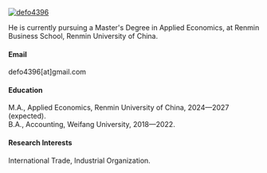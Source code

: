 

[![defo4396](https://img.shields.io/badge/defo4396-github-blue?logo=github)](https://github.com/defo4396)

He is currently pursuing a Master's Degree in Applied Economics, at Renmin Business School, Renmin University of China.

#### Email
defo4396[at]gmail.com

#### Education
M.A., Applied Economics, Renmin University of China, 2024—2027 (expected).\
B.A., Accounting, Weifang University, 2018—2022.

#### Research Interests
International Trade, Industrial Organization.

